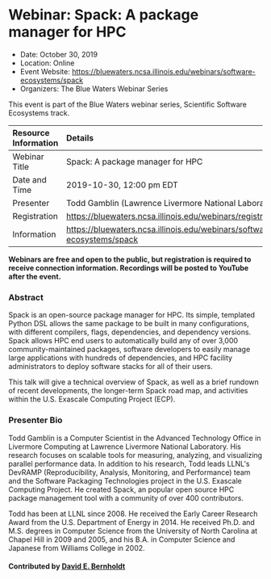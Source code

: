 # Webinar: Spack: A package manager for HPC

- Date: October 30, 2019
- Location: Online
- Event Website: https://bluewaters.ncsa.illinois.edu/webinars/software-ecosystems/spack
- Organizers: The Blue Waters Webinar Series
			   
This event is part of the Blue Waters webinar series, Scientific Software Ecosystems track.

Resource Information | Details
:--- | :---			   
Webinar Title | Spack: A package manager for HPC
Date and Time | 2019-10-30, 12:00 pm EDT
Presenter | Todd Gamblin (Lawrence Livermore National Laboratory)
Registration | 	<https://bluewaters.ncsa.illinois.edu/webinars/registration/mailchimp>
Information | <https://bluewaters.ncsa.illinois.edu/webinars/software-ecosystems/spack>

**Webinars are free and open to the public, but registration is required to receive connection information. Recordings will be posted to YouTube after the event.**

### Abstract
Spack is an open-source package manager for HPC. Its simple, templated Python DSL allows the same package to be built in many configurations, with different compilers, flags, dependencies, and dependency versions. Spack allows HPC end users to automatically build any of over 3,000 community-maintained packages, software developers to easily manage large applications with hundreds of dependencies, and HPC facility administrators to deploy software stacks for all of their users.

This talk will give a technical overview of Spack, as well as a brief rundown of recent developments, the longer-term Spack road map, and activities within the U.S. Exascale Computing Project (ECP).

### Presenter Bio
Todd Gamblin is a Computer Scientist in the Advanced Technology Office in Livermore Computing at Lawrence Livermore National Laboratory. His research focuses on scalable tools for measuring, analyzing, and visualizing parallel performance data. In addition to his research, Todd leads LLNL's DevRAMP (Reproducibility, Analysis, Monitoring, and Performance) team and the Software Packaging Technologies project in the U.S. Exascale Computing Project. He created Spack, an popular open source HPC package management tool with a community of over 400 contributors.

Todd has been at LLNL since 2008. He received the Early Career Research Award from the U.S. Department of Energy in 2014. He received Ph.D. and M.S. degrees in Computer Science from the University of North Carolina at Chapel Hill in 2009 and 2005, and his B.A. in Computer Science and Japanese from Williams College in 2002.

#### Contributed by [David E. Bernholdt](https://github.com/bernhold "David E. Bernholdt GitHub profile")

<!---
Publish: preview
RSS update: 2019-09-18
Categories: development, development
Topics: release and deployment, configuration and build
Level: 2
Prerequisites: default
Aggregate: none
--->
